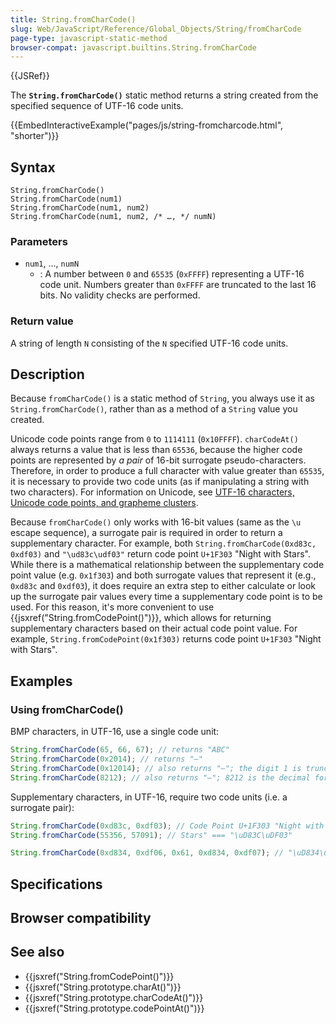 ```yaml
---
title: String.fromCharCode()
slug: Web/JavaScript/Reference/Global_Objects/String/fromCharCode
page-type: javascript-static-method
browser-compat: javascript.builtins.String.fromCharCode
---
```


{{JSRef}}

The **`String.fromCharCode()`** static method returns a string created from the specified sequence of UTF-16 code units.

{{EmbedInteractiveExample("pages/js/string-fromcharcode.html", "shorter")}}

## Syntax

```js-nolint
String.fromCharCode()
String.fromCharCode(num1)
String.fromCharCode(num1, num2)
String.fromCharCode(num1, num2, /* …, */ numN)
```

### Parameters

- `num1`, …, `numN`
  - : A number between `0` and `65535` (`0xFFFF`) representing a UTF-16 code unit. Numbers greater than `0xFFFF` are truncated to the last 16 bits. No validity checks are performed.

### Return value

A string of length `N` consisting of the `N` specified UTF-16 code units.

## Description

Because `fromCharCode()` is a static method of `String`, you always use it as `String.fromCharCode()`, rather than as a method of a `String` value you created.

Unicode code points range from `0` to `1114111` (`0x10FFFF`). `charCodeAt()` always returns a value that is less than `65536`, because the higher code points are represented by _a pair_ of 16-bit surrogate pseudo-characters. Therefore, in order to produce a full character with value greater than `65535`, it is necessary to provide two code units (as if manipulating a string with two characters). For information on Unicode, see [UTF-16 characters, Unicode code points, and grapheme clusters](/Web/JavaScript/Reference/Global_Objects/String#utf-16_characters_unicode_code_points_and_grapheme_clusters).

Because `fromCharCode()` only works with 16-bit values (same as the `\u` escape sequence), a surrogate pair is required in order to return a supplementary character. For example, both `String.fromCharCode(0xd83c, 0xdf03)` and `"\ud83c\udf03"` return code point `U+1F303` "Night with Stars". While there is a mathematical relationship between the supplementary code point value (e.g. `0x1f303`) and both surrogate values that represent it (e.g., `0xd83c` and `0xdf03`), it does require an extra step to either calculate or look up the surrogate pair values every time a supplementary code point is to be used. For this reason, it's more convenient to use {{jsxref("String.fromCodePoint()")}}, which allows for returning supplementary characters based on their actual code point value. For example, `String.fromCodePoint(0x1f303)` returns code point `U+1F303` "Night with Stars".

## Examples

### Using fromCharCode()

BMP characters, in UTF-16, use a single code unit:

```js
String.fromCharCode(65, 66, 67); // returns "ABC"
String.fromCharCode(0x2014); // returns "—"
String.fromCharCode(0x12014); // also returns "—"; the digit 1 is truncated and ignored
String.fromCharCode(8212); // also returns "—"; 8212 is the decimal form of 0x2014
```

Supplementary characters, in UTF-16, require two code units (i.e. a surrogate pair):

```js
String.fromCharCode(0xd83c, 0xdf03); // Code Point U+1F303 "Night with
String.fromCharCode(55356, 57091); // Stars" === "\uD83C\uDF03"

String.fromCharCode(0xd834, 0xdf06, 0x61, 0xd834, 0xdf07); // "\uD834\uDF06a\uD834\uDF07"
```

## Specifications



## Browser compatibility



## See also

- {{jsxref("String.fromCodePoint()")}}
- {{jsxref("String.prototype.charAt()")}}
- {{jsxref("String.prototype.charCodeAt()")}}
- {{jsxref("String.prototype.codePointAt()")}}
